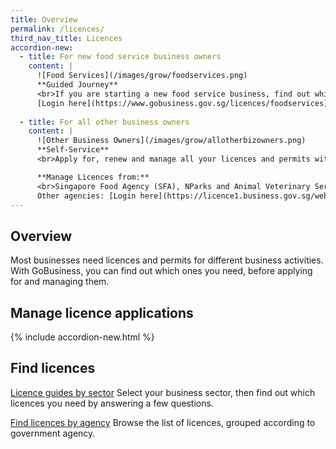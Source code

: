 ```yaml
---
title: Overview
permalink: /licences/
third_nav_title: Licences
accordion-new:
  - title: For new food service business owners
    content: |
      ![Food Services](/images/grow/foodservices.png)
      **Guided Journey**
      <br>If you are starting a new food service business, find out which licences you need and apply for them with Guided Journey, a step-by-step walkthrough.
      [Login here](https://www.gobusiness.gov.sg/licences/foodservices){:target="_blank"}
      
  - title: For all other business owners
    content: |
      ![Other Business Owners](/images/grow/allotherbizowners.png)
      **Self-Service**
      <br>Apply for, renew and manage all your licences and permits with Self-Service, previously known as LicenceOne.

      **Manage Licences from:**
      <br>Singapore Food Agency (SFA), NParks and Animal Veterinary Service (AVS): [Login here](https://licence1.business.gov.sg/licence1/authentication/mainLogin.action){:target="_blank"}
      Other agencies: [Login here](https://licence1.business.gov.sg/web/frontier/home?p_p_id=58&p_p_lifecycle=0&p_p_state=maximized&saveLastPath=false){:target="_blank"}
---
```


## Overview

Most businesses need licences and permits for different business activities. With GoBusiness, you can find out which ones you need, before applying for and managing them.

## Manage licence applications

{% include accordion-new.html %}

## Find licences

[Licence guides by sector](/licences/find-licence-by-sector/)
Select your business sector, then find out which licences you need by answering a few questions.

[Find licences by agency](/licences/find-licence-by-agency/)
Browse the list of licences, grouped according to government agency.